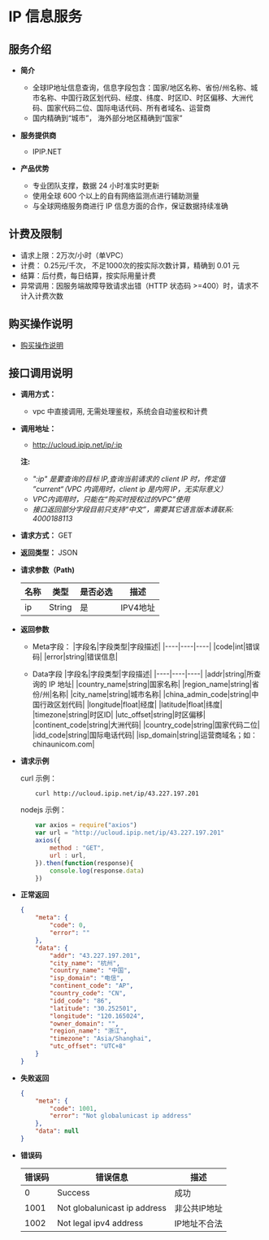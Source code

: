 # IP 信息服务
## 服务介绍
* **简介**
    * 全球IP地址信息查询，信息字段包含：国家/地区名称、省份/州名称、城市名称、中国行政区划代码、经度、纬度、时区ID、时区偏移、大洲代码、国家代码二位、国际电话代码、所有者域名、运营商
    * 国内精确到“城市”， 海外部分地区精确到“国家”

* **服务提供商**
  * IPIP.NET

* **产品优势**
  * 专业团队支撑，数据 24 小时准实时更新
  * 使用全球 600 个以上的自有网络监测点进行辅助测量
  * 与全球网络服务商进行 IP 信息方面的合作，保证数据持续准确

## 计费及限制
* 请求上限：2万次/小时（单VPC）
* 计费： 0.25元/千次， 不足1000次的按实际次数计算，精确到 0.01 元
* 结算：后付费，每日结算，按实际用量计费
* 异常调用：因服务端故障导致请求出错（HTTP 状态码 >=400）时，请求不计入计费次数
   
## 购买操作说明
* [购买操作说明](/uapigateway/operation_guide/thirdparty_api/ipip/ipinfo-manual)
  
## 接口调用说明

* **调用方式：**
   * vpc 中直接调用, 无需处理鉴权，系统会自动鉴权和计费

* **调用地址：**
  * http://ucloud.ipip.net/ip/:ip 


   **注:** 

    * *":ip" 是要查询的目标 IP,查询当前请求的 client IP 时，传定值 ”current“（VPC 内调用时，client ip 是内网 IP，无实际意义）*
    * *VPC内调用时，只能在“购买时授权过的VPC”使用* 
    * *接口返回部分字段目前只支持“中文”，需要其它语言版本请联系: 4000188113*
  
* **请求方式：** GET
  
* **返回类型：** JSON

* **请求参数（Path)**

    |名称|类型|是否必选|描述|
    |---|----|---|---|
    |ip|String|是|IPV4地址|

* **返回参数**
    * Meta字段：
        |字段名|字段类型|字段描述|
        |----|----|----|
        |code|int|错误码|
        |error|string|错误信息|

    * Data字段
        |字段名|字段类型|字段描述|
        |----|----|----|
        |addr|string|所查询的 IP 地址|
        |country_name|string|国家名称|
        |region_name|string|省份/州|名称|
        |city_name|string|城市名称|
        |china_admin_code|string|中国行政区划代码|
        |longitude|float|经度|
        |latitude|float|纬度|
        |timezone|string|时区ID|
        |utc_offset|string|时区偏移|
        |continent_code|string|大洲代码|
        |country_code|string|国家代码二位|
        |idd_code|string|国际电话代码|
        |isp_domain|string|运营商域名；如：chinaunicom.com|

* **请求示例**
  
  curl 示例：

    ```
        curl http://ucloud.ipip.net/ip/43.227.197.201
    ```

    nodejs 示例：

    ```javascript
        var axios = require("axios")
        var url = "http://ucloud.ipip.net/ip/43.227.197.201"
        axios({
            method : "GET",
            url : url,
        }).then(function(response){
            console.log(response.data)
        })
    ```

* **正常返回**

    ```json
    {
        "meta": {
            "code": 0,
            "error": ""
        },
        "data": {
            "addr": "43.227.197.201",
            "city_name": "杭州",
            "country_name": "中国",
            "isp_domain": "电信",
            "continent_code": "AP",
            "country_code": "CN",
            "idd_code": "86",
            "latitude": "30.252501",
            "longitude": "120.165024",
            "owner_domain": "",
            "region_name": "浙江",
            "timezone": "Asia/Shanghai",
            "utc_offset": "UTC+8"
        }
    }

    ```

* **失败返回**

    ```json
    {
        "meta": {
            "code": 1001,
            "error": "Not globalunicast ip address"
        },
        "data": null
    }

    ```

* **错误码**
    
    |错误码	|错误信息|描述|
    |---|---|---|
    |0|Success|成功|
    |1001|Not globalunicast ip address|非公共IP地址|
    |1002|Not legal ipv4 address|IP地址不合法|
